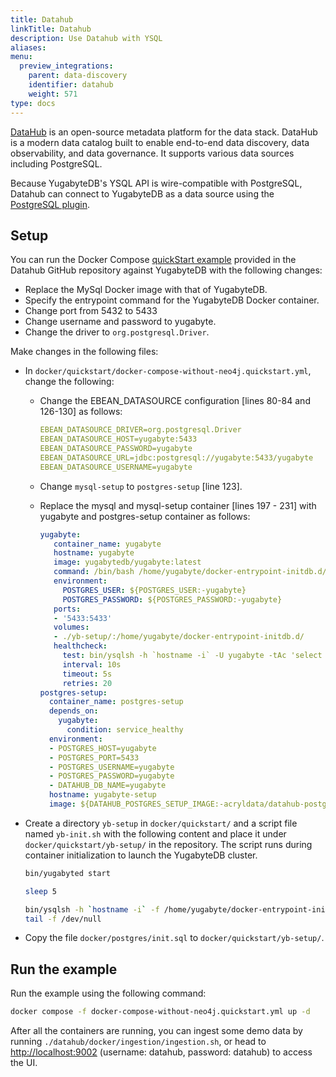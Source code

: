 ```yaml
---
title: Datahub
linkTitle: Datahub
description: Use Datahub with YSQL
aliases:
menu:
  preview_integrations:
    parent: data-discovery
    identifier: datahub
    weight: 571
type: docs
---
```


[DataHub](https://github.com/datahub-project/datahub) is an open-source metadata platform for the data stack. DataHub is a modern data catalog built to enable end-to-end data discovery, data observability, and data governance. It supports various data sources including PostgreSQL.

Because YugabyteDB's YSQL API is wire-compatible with PostgreSQL, Datahub can connect to YugabyteDB as a data source using the [PostgreSQL plugin](https://datahubproject.io/docs/generated/ingestion/sources/postgres/#install-the-plugin).

## Setup

You can run the Docker Compose [quickStart example](https://github.com/datahub-project/datahub/blob/master/docker/quickstart/docker-compose-without-neo4j.quickstart.yml) provided in the Datahub GitHub repository against YugabyteDB with the following changes:

- Replace the MySql Docker image with that of YugabyteDB.
- Specify the entrypoint command for the YugabyteDB Docker container.
- Change port from 5432 to 5433
- Change username and password to yugabyte.
- Change the driver to `org.postgresql.Driver`.

Make changes in the following files:

- In `docker/quickstart/docker-compose-without-neo4j.quickstart.yml`, change the following:

  - Change the EBEAN_DATASOURCE configuration [lines 80-84 and 126-130] as follows:

    ```yaml
    EBEAN_DATASOURCE_DRIVER=org.postgresql.Driver
    EBEAN_DATASOURCE_HOST=yugabyte:5433
    EBEAN_DATASOURCE_PASSWORD=yugabyte
    EBEAN_DATASOURCE_URL=jdbc:postgresql://yugabyte:5433/yugabyte
    EBEAN_DATASOURCE_USERNAME=yugabyte
    ```

  - Change `mysql-setup` to `postgres-setup` [line 123].

  - Replace the mysql and mysql-setup container [lines 197 - 231] with yugabyte and postgres-setup container as follows:

    ```yaml
    yugabyte:
       container_name: yugabyte
       hostname: yugabyte
       image: yugabytedb/yugabyte:latest
       command: /bin/bash /home/yugabyte/docker-entrypoint-initdb.d/yb-init.sh
       environment:
         POSTGRES_USER: ${POSTGRES_USER:-yugabyte}
         POSTGRES_PASSWORD: ${POSTGRES_PASSWORD:-yugabyte}
       ports:
       - '5433:5433'
       volumes:
       - ./yb-setup/:/home/yugabyte/docker-entrypoint-initdb.d/
       healthcheck:
         test: bin/ysqlsh -h `hostname -i` -U yugabyte -tAc 'select 1' -d yugabyte
         interval: 10s
         timeout: 5s
         retries: 20
    postgres-setup:
      container_name: postgres-setup
      depends_on:
        yugabyte:
          condition: service_healthy
      environment:
      - POSTGRES_HOST=yugabyte
      - POSTGRES_PORT=5433
      - POSTGRES_USERNAME=yugabyte
      - POSTGRES_PASSWORD=yugabyte
      - DATAHUB_DB_NAME=yugabyte
      hostname: yugabyte-setup
      image: ${DATAHUB_POSTGRES_SETUP_IMAGE:-acryldata/datahub-postgres-setup}:${DATAHUB_VERSION:-head}
    ```

- Create a directory `yb-setup` in `docker/quickstart/` and a script file named `yb-init.sh` with the following content and place it under `docker/quickstart/yb-setup/` in the repository. The script runs during container initialization to launch the YugabyteDB cluster.

    ```sh
    bin/yugabyted start

    sleep 5

    bin/ysqlsh -h `hostname -i` -f /home/yugabyte/docker-entrypoint-initdb.d/init.sql
    tail -f /dev/null
    ```

- Copy the file `docker/postgres/init.sql` to `docker/quickstart/yb-setup/`.

## Run the example

Run the example using the following command:

```sh
docker compose -f docker-compose-without-neo4j.quickstart.yml up -d
```

After all the containers are running, you can ingest some demo data by running  `./datahub/docker/ingestion/ingestion.sh`, or head to <http://localhost:9002> (username: datahub, password: datahub) to access the UI.

